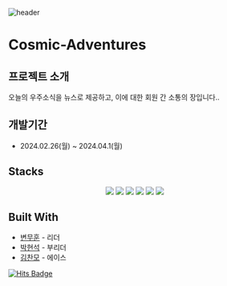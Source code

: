 ![header](https://capsule-render.vercel.app/api?type=transparent&color=auto&height=300&section=header&text=Cosmic%20adventures&fontSize=90&animation=fadeIn)

# Cosmic-Adventures
## 프로젝트 소개
오늘의 우주소식을 뉴스로 제공하고, 이에 대한 회원 간 소통의 장입니다..
## 개발기간
- 2024.02.26(월) ~ 2024.04.1(월)
## Stacks
<div align=center>
 <img src="https://img.shields.io/badge/kotlin-7F52FF?style=for-the-badge&logo=kotlin&logoColor=white">
 <img src="https://img.shields.io/badge/git-F05032?style=for-the-badge&logo=git&logoColor=white">
 <img src="https://img.shields.io/badge/github-181717?style=for-the-badge&logo=github&logoColor=white">
 <img src="https://img.shields.io/badge/supabase-3FCF8E?style=for-the-badge&logo=supabase&logoColor=white">
 <img src="https://img.shields.io/badge/spring-6DB33F?style=for-the-badge&logo=spring&logoColor=white">
 <img src="https://img.shields.io/badge/springboot-6DB33F?style=for-the-badge&logo=springboot&logoColor=white">
</div>

## Built With
* [변무훈](https://mhun9799.tistory.com/) - 리더
* [박현석](https://github.com/justhyeonseok) - 부리더
* [김찬모](https://chanmo.tistory.com/) - 에이스

[![Hits Badge](https://hits.seeyoufarm.com/api/count/incr/badge.svg?url=https://github.com/Mhun9799/cosmic-adventures&count_bg=%2379C83D&title_bg=%23555555&icon=&icon_color=%23E7E7E7&title=hits&edge_flat=false)](https://hits.seeyoufarm.com)
